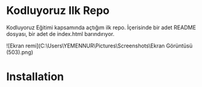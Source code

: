 # Kodluyoruz Ilk Repo
Kodluyoruz Eğitimi kapsamında açtığım ilk repo. İçerisinde bir adet README dosyası, bir adet de index.html barındırıyor.

![Ekran remi](C:\Users\YEMENNUR\Pictures\Screenshots\Ekran Görüntüsü (503).png)

# Installation

